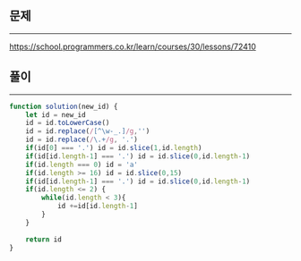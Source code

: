## 문제
---
https://school.programmers.co.kr/learn/courses/30/lessons/72410

## 풀이
---
```jsx
function solution(new_id) {
    let id = new_id
    id = id.toLowerCase()
    id = id.replace(/[^\w-_.]/g,'')
    id = id.replace(/\.+/g, '.')
    if(id[0] === '.') id = id.slice(1,id.length)
    if(id[id.length-1] === '.') id = id.slice(0,id.length-1)
    if(id.length === 0) id = 'a'
    if(id.length >= 16) id = id.slice(0,15)
    if(id[id.length-1] === '.') id = id.slice(0,id.length-1)
    if(id.length <= 2) {
        while(id.length < 3){
            id +=id[id.length-1]
        }
    }
    
    return id
}

```
